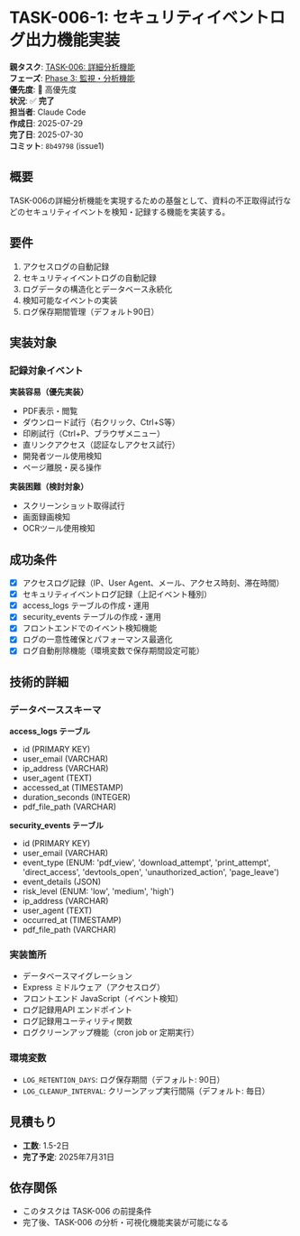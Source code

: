 # TASK-006-1: セキュリティイベントログ出力機能実装

**親タスク**: [TASK-006: 詳細分析機能](TASK-006.md)  
**フェーズ**: [Phase 3: 監視・分析機能](../phases/phase3-monitoring.md)  
**優先度**: 🔴 高優先度  
**状況**: ✅ **完了**  
**担当者**: Claude Code  
**作成日**: 2025-07-29  
**完了日**: 2025-07-30  
**コミット**: `8b49798` (issue1)

## 概要
TASK-006の詳細分析機能を実現するための基盤として、資料の不正取得試行などのセキュリティイベントを検知・記録する機能を実装する。

## 要件
1. アクセスログの自動記録
2. セキュリティイベントログの自動記録
3. ログデータの構造化とデータベース永続化
4. 検知可能なイベントの実装
5. ログ保存期間管理（デフォルト90日）

## 実装対象
### 記録対象イベント
**実装容易（優先実装）**
- PDF表示・閲覧
- ダウンロード試行（右クリック、Ctrl+S等）
- 印刷試行（Ctrl+P、ブラウザメニュー）
- 直リンクアクセス（認証なしアクセス試行）
- 開発者ツール使用検知
- ページ離脱・戻る操作

**実装困難（検討対象）**
- スクリーンショット取得試行
- 画面録画検知
- OCRツール使用検知

## 成功条件
- [x] アクセスログ記録（IP、User Agent、メール、アクセス時刻、滞在時間）
- [x] セキュリティイベントログ記録（上記イベント種別）
- [x] access_logs テーブルの作成・運用
- [x] security_events テーブルの作成・運用
- [x] フロントエンドでのイベント検知機能
- [x] ログの一意性確保とパフォーマンス最適化
- [x] ログ自動削除機能（環境変数で保存期間設定可能）

## 技術的詳細
### データベーススキーマ
**access_logs テーブル**
- id (PRIMARY KEY)
- user_email (VARCHAR)
- ip_address (VARCHAR)
- user_agent (TEXT)
- accessed_at (TIMESTAMP)
- duration_seconds (INTEGER)
- pdf_file_path (VARCHAR)

**security_events テーブル**
- id (PRIMARY KEY)
- user_email (VARCHAR)
- event_type (ENUM: 'pdf_view', 'download_attempt', 'print_attempt', 'direct_access', 'devtools_open', 'unauthorized_action', 'page_leave')
- event_details (JSON)
- risk_level (ENUM: 'low', 'medium', 'high')
- ip_address (VARCHAR)
- user_agent (TEXT)
- occurred_at (TIMESTAMP)
- pdf_file_path (VARCHAR)

### 実装箇所
- データベースマイグレーション
- Express ミドルウェア（アクセスログ）
- フロントエンド JavaScript（イベント検知）
- ログ記録用API エンドポイント
- ログ記録用ユーティリティ関数
- ログクリーンアップ機能（cron job or 定期実行）

### 環境変数
- `LOG_RETENTION_DAYS`: ログ保存期間（デフォルト: 90日）
- `LOG_CLEANUP_INTERVAL`: クリーンアップ実行間隔（デフォルト: 毎日）

## 見積もり
- **工数**: 1.5-2日
- **完了予定**: 2025年7月31日

## 依存関係
- このタスクは TASK-006 の前提条件
- 完了後、TASK-006 の分析・可視化機能実装が可能になる